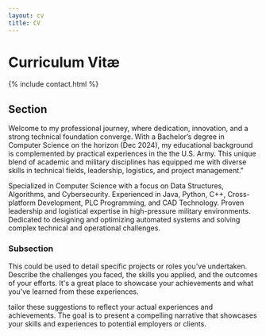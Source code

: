 ```yaml
---
layout: cv
title: CV
---
```


# Curriculum Vitæ

{% include contact.html %}

## Section

Welcome to my professional journey, where dedication, innovation, and a strong technical foundation converge. With a Bachelor’s degree in Computer Science on the horizon (Dec 2024), my educational background is complemented by practical experiences in the the U.S. Army. This unique blend of academic and military disciplines has equipped me with diverse skills in technical fields, leadership, logistics, and project management."

Specialized in Computer Science with a focus on Data Structures, Algorithms, and Cybersecurity.
Experienced in Java, Python, C++, Cross-platform Development, PLC Programming, and CAD Technology.
Proven leadership and logistical expertise in high-pressure military environments.
Dedicated to designing and optimizing automated systems and solving complex technical and operational challenges.

### Subsection

This could be used to detail specific projects or roles you've undertaken. Describe the challenges you faced, the skills you applied, and the outcomes of your efforts. It's a great place to showcase your achievements and what you've learned from these experiences.

tailor these suggestions to reflect your actual experiences and achievements. The goal is to present a compelling narrative that showcases your skills and experiences to potential employers or clients.

